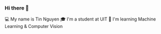 ### Hi there 👋
💻 My name is Tin Nguyen
🎓 I'm a student at UIT
🧠 I'm learning Machine Learning & Computer Vision


